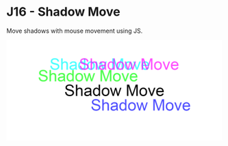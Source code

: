 # J16 - Shadow Move

Move shadows with mouse movement using JS.

![View](https://github.com/MAshrafM/JS_Vanilla_30/blob/master/16_ShadowMove/show.png)